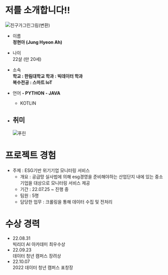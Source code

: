 # 저를 소개합니다!!
![친구가그린그림(변환)](https://user-images.githubusercontent.com/83272007/198274581-738e1734-d3c0-4821-ae77-313c45061e4b.png)

- 이름   
  **정현아 (Jung Hyeon Ah)**

- 나이   
  22살 (만 20세)   
  
- 소속   
  **학교 : 한림대학교
  학과 : 빅데이터 학과   
  복수전공 : 스마트 IoT**   
  
- 언어
  **- PYTHON**
  **- JAVA**
  - KOTLIN
  
- ## 취미
  ![푸린](https://user-images.githubusercontent.com/83272007/198277356-65eba8d4-c95a-42b9-be00-b8ccc2082f86.png)
  

# 프로젝트 경험   
- 주제 : ESG기반 위기기업 모니터링 서비스   
  - 개요 : 공급망 실사법에 의해 esg경영을 준비해야하는 산업단지 내에 있는 중소기업을 대상으로 모니터링 서비스 제공   
  - 기간 : 22.07.25 ~ 진행 중   
  - 팀원 : 5명   
  - 담당한 업무 : 크롤링을 통해 데이터 수집 및 전처리   

# 수상 경력   
- 22.08.31   
  빅리더 AI 아카데미 최우수상      
- 22.09.23   
  데이터 청년 캠퍼스 장려상   
- 22.10.07   
  2022 데이터 청년 캠퍼스 표창장   
